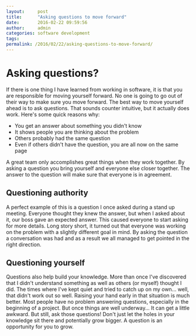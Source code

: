 ```yaml
---
layout:     post
title:      "Asking questions to move forward"
date:       2016-02-22 09:59:56
author:     admin
categories: software development
tags:  
permalink: /2016/02/22/asking-questions-to-move-forward/
---
```

# Asking questions?

If there is one thing I have learned from working in software, it is that you are responsible for moving yourself forward. No one is going to go out of their way to make sure you move forward. The best way to move yourself ahead is to ask questions. That sounds counter intuitive, but it actually does work. Here's some quick reasons why: 

  * You get an answer about something you didn't know
  * It shows people you are thinking about the problem
  * Others probably had the same question
  * Even if others didn't have the question, you are all now on the same page

A great team only accomplishes great things when they work together. By asking a question you bring yourself and everyone else closer together. The answer to the question will make sure that everyone is in agreement. 

## Questioning authority

A perfect example of this is a question I once asked during a stand up meeting. Everyone thought they knew the answer, but when I asked about it, our boss gave an expected answer. This caused everyone to start asking for more details. Long story short, it turned out that everyone was working on the problem with a slightly different goal in mind. By asking the question a conversation was had and as a result we all managed to get pointed in the right direction. 

## Questioning yourself

Questions also help build your knowledge. More than once I've discovered that I didn't understand something as well as others (or myself) thought I did. The times where I've kept quiet and tried to catch up on my own... well, that didn't work out so well. Raising your hand early in that situation is much better. Most people have no problem answering questions, especially in the beginning of a project. But once things are well underway... It can get a little awkward. But still, ask those questions! Don't just let the holes in your knowledge sit there and potentially grow bigger. A question is an opportunity for you to grow.
